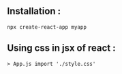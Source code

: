 ## Installation :

``npx create-react-app myapp``

## Using css in jsx of react : 
    
``> App.js
import './style.css'``

